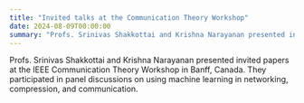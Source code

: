 ```yaml
---
title: "Invited talks at the Communication Theory Workshop"
date: 2024-08-09T00:00:00
summary: "Profs. Srinivas Shakkottai and Krishna Narayanan presented invited papers and participated in ML and networking panels in Banff."
---
```


Profs. Srinivas Shakkottai and Krishna Narayanan presented invited papers at the IEEE Communication Theory Workshop in Banff, Canada. They participated in panel discussions on using machine learning in networking, compression, and communication.
